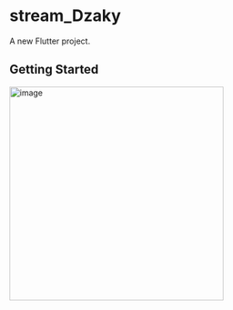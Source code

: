 # stream_Dzaky

A new Flutter project.

## Getting Started
<img width="376" alt="image" src="https://github.com/user-attachments/assets/658e5da5-cc00-4192-9f34-360301ea5c4d" />

